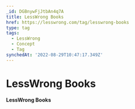 ```yaml
---
_id: DGBnywFjJtbAn4q7A
title: LessWrong Books
href: https://lesswrong.com/tag/lesswrong-books
type: tag
tags:
  - LessWrong
  - Concept
  - Tag
synchedAt: '2022-08-29T10:47:17.349Z'
---
```

# LessWrong Books

**LessWrong Books**